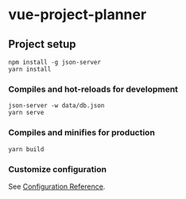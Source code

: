 # vue-project-planner

## Project setup
```
npm install -g json-server
yarn install
```

### Compiles and hot-reloads for development
```
json-server -w data/db.json
yarn serve
```

### Compiles and minifies for production
```
yarn build
```

### Customize configuration
See [Configuration Reference](https://cli.vuejs.org/config/).
